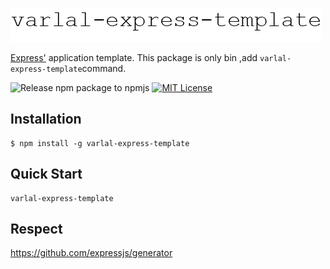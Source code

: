 ![varlal-express-template img](https://raw.githubusercontent.com/varlal/express-template/master/docs/varlal-express-template.png)

[Express'](https://www.npmjs.com/package/express) application template. This package is only bin ,add `varlal-express-template`command.

![Release npm package to npmjs](https://github.com/varlal/express-template/workflows/Release%20npm%20package%20to%20npmjs/badge.svg)
[![MIT License](http://img.shields.io/badge/license-MIT-blue.svg?style=flat)](LICENSE)

## Installation
```
$ npm install -g varlal-express-template
```

## Quick Start
```
varlal-express-template
```

## Respect
https://github.com/expressjs/generator
